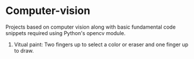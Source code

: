 # Computer-vision
Projects based on computer vision along with basic fundamental code snippets required using Python's opencv module. 

1. Vitual paint: Two fingers up to select a color or eraser and one finger up to draw.
